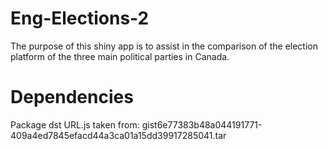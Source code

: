 # Eng-Elections-2
The purpose of this shiny app is to assist in the comparison of the election platform of the three main political parties in Canada.

# Dependencies
Package dst
URL.js taken from: 
gist6e77383b48a044191771-409a4ed7845efacd44a3ca01a15dd39917285041.tar

